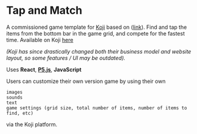 # Tap and Match
A commissioned game template for [Koji](https://withkoji.com/) based on ([link](https://branded.mini-games.io/upload/bmgstudio/publish/375/1706/3/index.html?servertype=real&refer=sbmg&service_id=dmLU9V48cm&tx_id=12511201&auth_token=HoIOEIllZB&soundplay=1&protocol=https&redirect=branded.mini-games.io/)). Find and tap the items from the bottom bar in the game grid, and compete for the fastest time. Available on Koji [here](https://withkoji.com/~maz2/tap-match) 

*(Koji has since drastically changed both their business model and website layout, so some features / UI may be outdated).*

Uses **React**, **[P5.js](https://p5js.org/)**, **JavaScript**

Users can customize their own version game by using their own

    images
    sounds
    text
    game settings (grid size, total number of items, number of items to find, etc)

via the Koji platform.
